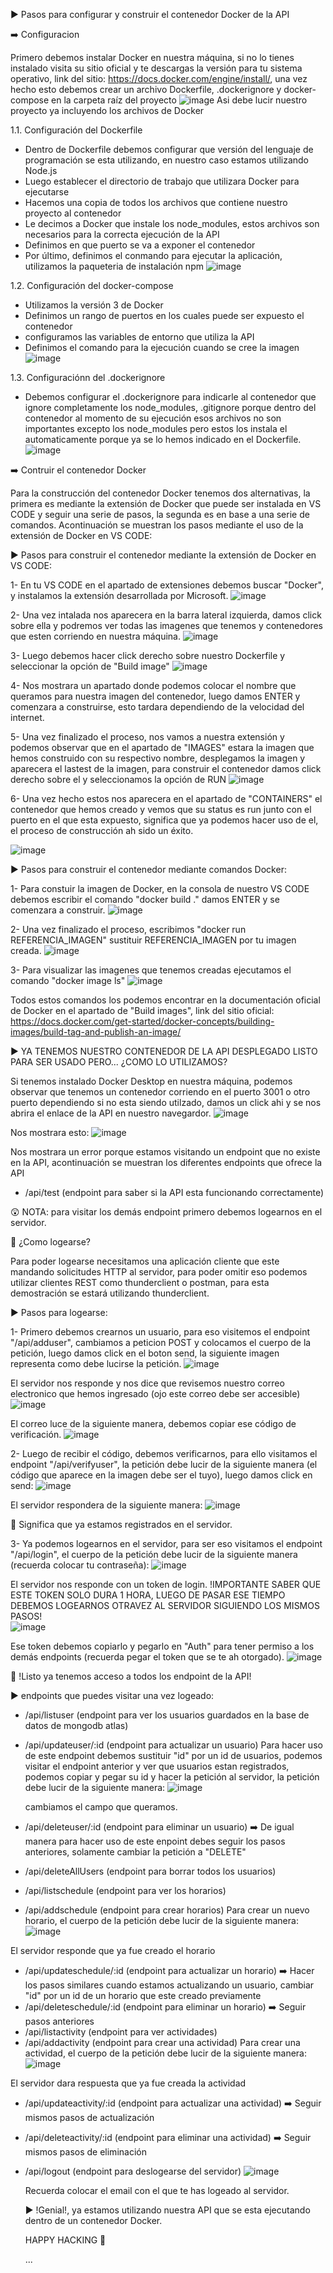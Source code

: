 ▶️ Pasos para configurar y construir el contenedor Docker de la API

➡️ Configuracion

Primero debemos instalar Docker en nuestra máquina, si no lo tienes instalado visita su sitio oficial y te descargas la versión para tu sistema operativo, link del sitio: https://docs.docker.com/engine/install/, una vez hecho esto debemos crear un archivo Dockerfile, .dockerignore y docker-compose en la carpeta raíz del proyecto
![image](https://github.com/user-attachments/assets/f6f93ac4-54bc-452c-a2f8-99c475ca7a00)
Asi debe lucir nuestro proyecto ya incluyendo los archivos de Docker

1.1. Configuración del Dockerfile

- Dentro de Dockerfile debemos configurar que versión del lenguaje de programación se esta utilizando, en nuestro caso estamos utilizando Node.js
- Luego establecer el directorio de trabajo que utilizara Docker para ejecutarse
- Hacemos una copia de todos los archivos que contiene nuestro proyecto al contenedor
- Le decimos a Docker que instale los node_modules, estos archivos son necesarios para la correcta ejecución de la API
- Definimos en que puerto se va a exponer el contenedor
- Por último, definimos el conmando para ejecutar la aplicación, utilizamos la paqueteria de instalación npm
![image](https://github.com/user-attachments/assets/dda0ca8b-c1c5-4bd0-8139-d95cb795860c)

1.2. Configuración del docker-compose

- Utilizamos la versión 3 de Docker
- Definimos un rango de puertos en los cuales puede ser expuesto el contenedor
- configuramos las variables de entorno que utiliza la API
- Definimos el comando para la ejecución cuando se cree la imagen
![image](https://github.com/user-attachments/assets/98c4df7b-9e01-49c4-a759-6dfd31a6bec9)

1.3. Configuraciónn del .dockerignore

- Debemos configurar el .dockerignore para indicarle al contenedor que ignore completamente los node_modules, .gitignore porque dentro del contenedor al momento de su ejecución esos archivos no son importantes excepto los node_modules pero estos los instala el automaticamente porque ya se lo hemos indicado en el Dockerfile.
![image](https://github.com/user-attachments/assets/67adb666-628b-4ab6-acf0-6ebf5106e310)

➡️ Contruir el contenedor Docker

Para la construcción del contenedor Docker tenemos dos alternativas, la primera es mediante la extensión de Docker que puede ser instalada en VS CODE y seguir una serie de pasos, la segunda es en base a una serie de comandos. Acontinuación se muestran los pasos mediante el uso de la extensión de Docker en VS CODE:

▶️ Pasos para construir el contenedor mediante la extensión de Docker en VS CODE:

1- En tu VS CODE en el apartado de extensiones debemos buscar "Docker", y instalamos la extensión desarrollada por Microsoft.
![image](https://github.com/user-attachments/assets/382cf19e-f232-443c-91b9-4e3bde76c4ca)

2- Una vez intalada nos aparecera en la barra lateral izquierda, damos click sobre ella y podremos ver todas las imagenes que tenemos y contenedores que esten corriendo en nuestra máquina.
![image](https://github.com/user-attachments/assets/637cf1a8-efa7-4758-a443-71e43951b91a)

3- Luego debemos hacer click derecho sobre nuestro Dockerfile y seleccionar la opción de "Build image"
![image](https://github.com/user-attachments/assets/68ac354e-e340-4cd3-9552-88a2ae96a276)

4- Nos mostrara un apartado donde podemos colocar el nombre que queramos para nuestra imagen del contenedor, luego damos ENTER y comenzara a construirse, esto tardara dependiendo de la velocidad del internet.

5- Una vez finalizado el proceso, nos vamos a nuestra extensión y podemos observar que en el apartado de "IMAGES" estara la imagen que hemos construido con su respectivo nombre, desplegamos la imagen y aparecera el lastest de la imagen, para construir el contenedor damos click derecho sobre el y seleccionamos la opción de RUN
![image](https://github.com/user-attachments/assets/a1e16ba0-a92d-49c9-a25f-a277304630bf)

6- Una vez hecho estos nos aparecera en el apartado de "CONTAINERS" el contenedor que hemos creado y vemos que su status es run junto con el puerto en el que esta expuesto, significa que ya podemos hacer uso de el, el proceso de construcción ah sido un éxito.

![image](https://github.com/user-attachments/assets/61659f95-c5bd-41f6-b5f4-2b5def0245bd)

▶️ Pasos para construir el contenedor mediante comandos Docker:

1- Para constuir la imagen de Docker, en la consola de nuestro VS CODE debemos escribir el comando "docker build ." damos ENTER y se comenzara a construir.
![image](https://github.com/user-attachments/assets/93aa023e-885f-4ac9-abdb-d3c1bd7c5fde)

2- Una vez finalizado el proceso, escribimos "docker run REFERENCIA_IMAGEN" sustituir REFERENCIA_IMAGEN por tu imagen creada.
![image](https://github.com/user-attachments/assets/082d5d4c-9909-4532-bf12-ad5a807cabea)

3- Para visualizar las imagenes que tenemos creadas ejecutamos el comando "docker image ls"
![image](https://github.com/user-attachments/assets/b41cef93-7c7b-4c13-8f4b-49589cb55d17)

Todos estos comandos los podemos encontrar en la documentación oficial de Docker en el apartado de "Build images", link del sitio oficial: https://docs.docker.com/get-started/docker-concepts/building-images/build-tag-and-publish-an-image/

▶️ YA TENEMOS NUESTRO CONTENEDOR DE LA API DESPLEGADO LISTO PARA SER USADO PERO... ¿COMO LO UTILIZAMOS?

Si tenemos instalado Docker Desktop en nuestra máquina, podemos observar que tenemos un contenedor corriendo en el puerto 3001 o otro puerto dependiendo si no esta siendo utilzado, damos un click ahi y se nos abrira el enlace de la API en nuestro navegardor.
![image](https://github.com/user-attachments/assets/9710cafa-52c7-4e76-8c31-6a7b93ef9e5e)

Nos mostrara esto:
![image](https://github.com/user-attachments/assets/cc243055-5204-4a37-995e-1064ecbf968c)

Nos mostrara un error porque estamos visitando un endpoint que no existe en la API, acontinuación se muestran los diferentes endpoints que ofrece la API

- /api/test (endpoint para saber si la API esta funcionando correctamente)

😲 NOTA: para visitar los demás endpoint primero debemos logearnos en el servidor.

🙁 ¿Como logearse?

Para poder logearse necesitamos una aplicación cliente que este mandando solicitudes HTTP al servidor, para poder omitir eso podemos utilizar clientes REST como thunderclient o postman, para esta demostración se estará utilizando thunderclient.

▶️ Pasos para logearse:

1- Primero debemos crearnos un usuario, para eso visitemos el endpoint "/api/adduser", cambiamos a peticion POST y colocamos el cuerpo de la petición, luego damos click en el boton send, la siguiente imagen representa como debe lucirse la petición.
![image](https://github.com/user-attachments/assets/6fbcb382-b766-47b6-9629-9466079efae2)

El servidor nos responde y nos dice que revisemos nuestro correo electronico que hemos ingresado (ojo este correo debe ser accesible)
![image](https://github.com/user-attachments/assets/7902e7fe-7aa3-4767-98c4-21d828379324)

El correo luce de la siguiente manera, debemos copiar ese código de verificación.
![image](https://github.com/user-attachments/assets/684936e4-1393-42b9-b8ae-dbc70d94e7cd)

2- Luego de recibir el código, debemos verificarnos, para ello visitamos el endpoint "/api/verifyuser", la petición debe lucir de la siguiente manera (el código que aparece en la imagen debe ser el tuyo), luego damos click en send:
![image](https://github.com/user-attachments/assets/1eceb739-6e4b-49aa-b475-111e61412cb0)

El servidor respondera de la siguiente manera: 
![image](https://github.com/user-attachments/assets/bf153583-8f80-44f9-bb2e-5681df83dceb)

🥳 Significa que ya estamos registrados en el servidor.

3- Ya podemos logearnos en el servidor, para ser eso visitamos el endpoint "/api/login", el cuerpo de la petición debe lucir de la siguiente manera (recuerda colocar tu contraseña):
![image](https://github.com/user-attachments/assets/210f7728-46fd-4cfb-9656-99037afb9219)

El servidor nos responde con un token de login. !IMPORTANTE SABER QUE ESTE TOKEN SOLO DURA 1 HORA, LUEGO DE PASAR ESE TIEMPO DEBEMOS LOGEARNOS OTRAVEZ AL SERVIDOR SIGUIENDO LOS MISMOS PASOS!  
![image](https://github.com/user-attachments/assets/c1b6b33b-2691-45a9-8801-45c5c662d7c7)

Ese token debemos copiarlo y pegarlo en "Auth" para tener permiso a los demás endpoints (recuerda pegar el token que se te ah otorgado).
![image](https://github.com/user-attachments/assets/ca794cb2-b3ef-4b24-9896-78619e1a3486)

🥳 !Listo ya tenemos acceso a todos los endpoint de la API!

▶️ endpoints que puedes visitar una vez logeado:
- /api/listuser (endpoint para ver los usuarios guardados en la base de datos de mongodb atlas)
- /api/updateuser/:id (endpoint para actualizar un usuario)
  Para hacer uso de este endpoint debemos sustituir "id" por un id de usuarios, podemos visitar el endpoint anterior y ver que usuarios estan registrados, podemos copiar y pegar su id y hacer la petición al servidor, la petición debe lucir de la siguiente manera:
  ![image](https://github.com/user-attachments/assets/8480f837-128f-4388-bc4d-bcc0d5358e8a)

  cambiamos el campo que queramos.
  
- /api/deleteuser/:id (endpoint para eliminar un usuario)
  ➡️ De igual manera para hacer uso de este enpoint debes seguir los pasos anteriores, solamente cambiar la petición a "DELETE"
  
- /api/deleteAllUsers (endpoint para borrar todos los usuarios)
- /api/listschedule (endpoint para ver los horarios)
- /api/addschedule (endpoint para crear horarios)
  Para crear un nuevo horario, el cuerpo de la petición debe lucir de la siguiente manera:
  ![image](https://github.com/user-attachments/assets/a8e4ed60-c68e-4f54-8ff9-15a3ce0c0cf7)

El servidor responde que ya fue creado el horario

- /api/updateschedule/:id (endpoint para actualizar un horario)
  ➡️ Hacer los pasos similares cuando estamos actualizando un usuario, cambiar "id" por un id de un horario que este creado previamente
- /api/deleteschedule/:id (endpoint para eliminar un horario)
  ➡️ Seguir pasos anteriores
- /api/listactivity (endpoint para ver actividades)
- /api/addactivity (endpoint para crear una actividad)
Para crear una actividad, el cuerpo de la petición debe lucir de la siguiente manera:
![image](https://github.com/user-attachments/assets/29450261-3601-4ccf-8873-86e79712f789)

El servidor dara respuesta que ya fue creada la actividad

- /api/updateactivity/:id (endpoint para actualizar una actividad)
  ➡️ Seguir mismos pasos de actualización
- /api/deleteactivity/:id (endpoint para eliminar una actividad)
  ➡️ Seguir mismos pasos de eliminación
- /api/logout (endpoint para deslogearse del servidor)
  ![image](https://github.com/user-attachments/assets/0b34461a-ee47-422a-a739-316339b28451)

  Recuerda colocar el email con el que te has logeado al servidor.

  ▶️ !Genial!, ya estamos utilizando nuestra API que se esta ejecutando dentro de un contenedor Docker.

  HAPPY HACKING 🎉

  ...








  






